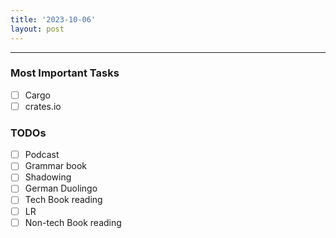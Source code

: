 ```yaml
---
title: '2023-10-06'
layout: post
---
```


---

### Most Important Tasks

- [ ] Cargo
- [ ] crates.io

### TODOs

- [ ] Podcast
- [ ] Grammar book
- [ ] Shadowing
- [ ] German Duolingo
- [ ] Tech Book reading
- [ ] LR
- [ ] Non-tech Book reading
